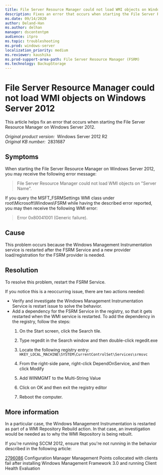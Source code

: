```yaml
---
title: File Server Resource Manager could not load WMI objects on Windows Server 2012
description: Fixes an error that occurs when starting the File Server Resource Manager on Windows Server 2012.
ms.date: 09/14/2020
author: Deland-Han
ms.author: delhan
manager: dscontentpm
audience: itpro
ms.topic: troubleshooting
ms.prod: windows-server
localization_priority: medium
ms.reviewer: kaushika
ms.prod-support-area-path: File Server Resource Manager (FSRM)
ms.technology: BackupStorage
---
```

# File Server Resource Manager could not load WMI objects on Windows Server 2012

This article helps fix an error that occurs when starting the File Server Resource Manager on Windows Server 2012.

_Original product version:_ &nbsp;Windows Server 2012 R2  
_Original KB number:_ &nbsp;2831687

## Symptoms

When starting the File Server Resource Manager on Windows Server 2012, you may receive the following error message:

> File Server Resource Manager could not load WMI objects on "Server Name".

If you query the MSFT_FSRMSettings WMI class under root\Microsoft\Windows\FSRM while having the described error reported, you may then receive the following WMI error:

> Error 0x80041001 (Generic failure).

## Cause

This problem occurs because the Windows Management Instrumentation service is restarted after the FSRM Service and a new provider load/registration for the FSRM provider is needed.

## Resolution

To resolve this problem, restart the FSRM Service. 

If you notice this is a reoccurring issue, there are two actions needed:


- Verify and investigate the Windows Management Instrumentation Service is restart issue to solve the behavior.
- Add a dependency for the FSRM Service in the registry, so that it gets restarted when the WMI service is restarted. To add the dependency in the registry, follow the steps:
    1. On the Start screen, click the Search tile.
    2. Type regedit in the Search window and then double-click regedit.exe 
    3. Locate the following registry entry:
     `HKEY_LOCAL_MACHINE\SYSTEM\CurrentControlSet\Services\srmsvc` 

    4. From the right-side pane, right-click DependOnService, and then click Modify 
    5. Add WINMGMT to the Multi-String Value
    6. Click on OK and then exit the registry editor
    7. Reboot the computer.

## More information

In a particular case, the Windows Management Instrumentation is restarted as part of a WMI Repository Rebuild action. In that case, an investigation would be needed as to why the WMI Repository is being rebuilt. 

If you're running SCCM 2012, ensure that you're not running in the behavior described in the following article:

 [2796086](https://support.microsoft.com/help/2796086) Configuration Manager Management Points collocated with clients fail after installing Windows Management Framework 3.0 and running Client Health Evaluation
